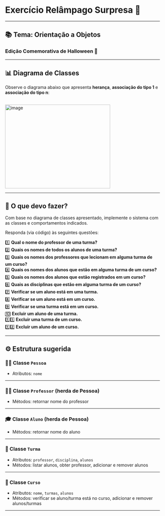 # Exercício Relâmpago Surpresa 🎃

---

## 📚 Tema: Orientação a Objetos  
### Edição Comemorativa de Halloween 👻

---

## 📊 Diagrama de Classes

Observe o diagrama abaixo que apresenta **herança**, **associação do tipo 1** e **associação do tipo n**:

<br/>
<img width="342" height="273" alt="image" src="https://github.com/user-attachments/assets/9b5c5fa2-bb99-4aca-b5f5-0ade8bc7c13e" />


---

## 🧩 O que devo fazer?

Com base no diagrama de classes apresentado, implemente o sistema com as classes e comportamentos indicados.

Responda (via código) às seguintes questões:

1️⃣ **Qual o nome do professor de uma turma?**  
2️⃣ **Quais os nomes de todos os alunos de uma turma?**  
3️⃣ **Quais os nomes dos professores que lecionam em alguma turma de um curso?**  
4️⃣ **Quais os nomes dos alunos que estão em alguma turma de um curso?**  
5️⃣ **Quais os nomes dos alunos que estão registrados em um curso?**  
6️⃣ **Quais as disciplinas que estão em alguma turma de um curso?**  
7️⃣ **Verificar se um aluno está em uma turma.**  
8️⃣ **Verificar se um aluno está em um curso.**  
9️⃣ **Verificar se uma turma está em um curso.**  
🔟 **Excluir um aluno de uma turma.**  
1️⃣1️⃣ **Excluir uma turma de um curso.**  
1️⃣2️⃣ **Excluir um aluno de um curso.**  

---

## ⚙️ Estrutura sugerida

### 🧍‍♀️ Classe `Pessoa`
- Atributos: `nome`

---

### 👨‍🏫 Classe `Professor` (herda de Pessoa)
- Métodos: retornar nome do professor

---

### 🎓 Classe `Aluno` (herda de Pessoa)
- Métodos: retornar nome do aluno

---

### 🏫 Classe `Turma`
- Atributos: `professor`, `disciplina`, `alunos`
- Métodos: listar alunos, obter professor, adicionar e remover alunos

---

### 📘 Classe `Curso`
- Atributos: `nome`, `turmas`, `alunos`
- Métodos: verificar se aluno/turma está no curso, adicionar e remover alunos/turmas

---




